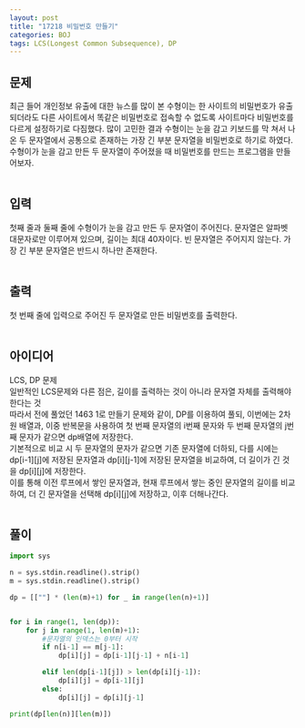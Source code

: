 ```yaml
---
layout: post
title: "17218 비밀번호 만들기"
categories: BOJ
tags: LCS(Longest Common Subsequence), DP
---
```



## 문제
최근 들어 개인정보 유출에 대한 뉴스를 많이 본 수형이는 한 사이트의 비밀번호가 유출 되더라도 다른 사이트에서 똑같은 비밀번호로 접속할 수 없도록 사이트마다 비밀번호를 다르게 설정하기로 다짐했다. 많이 고민한 결과 수형이는 눈을 감고 키보드를 막 쳐서 나온 두 문자열에서 공통으로 존재하는 가장 긴 부분 문자열을 비밀번호로 하기로 하였다. 수형이가 눈을 감고 만든 두 문자열이 주어졌을 때 비밀번호를 만드는 프로그램을 만들어보자.
<br><br>


## 입력
첫째 줄과 둘째 줄에 수형이가 눈을 감고 만든 두 문자열이 주어진다. 문자열은 알파벳 대문자로만 이루어져 있으며, 길이는 최대 40자이다. 빈 문자열은 주어지지 않는다. 가장 긴 부분 문자열은 반드시 하나만 존재한다.
<br><br>


## 출력
첫 번째 줄에 입력으로 주어진 두 문자열로 만든 비밀번호를 출력한다.
<br><br>


## 아이디어
LCS, DP 문제  
일반적인 LCS문제와 다른 점은, 길이를 출력하는 것이 아니라 문자열 자체를 출력해야 한다는 것  
따라서 전에 풀었던 1463 1로 만들기 문제와 같이, DP를 이용하여 풀되, 이번에는 2차원 배열과, 이중 반복문을 사용하여 첫 번째 문자열의 i번째 문자와 두 번째 문자열의 j번째 문자가 같으면 dp배열에 저장한다.  
기본적으로 비교 시 두 문자열의 문자가 같으면 기존 문자열에 더하되, 다를 시에는 dp[i-1][j]에 저장된 문자열과 dp[i][j-1]에 저장된 문자열을 비교하여, 더 길이가 긴 것을 dp[i][j]에 저장한다.  
이를 통해 이전 루프에서 쌓인 문자열과, 현재 루프에서 쌓는 중인 문자열의 길이를 비교하여, 더 긴 문자열을 선택해 dp[i][j]에 저장하고, 이후 더해나간다.
<br><br>

## 풀이
```python
import sys

n = sys.stdin.readline().strip()
m = sys.stdin.readline().strip()

dp = [[""] * (len(m)+1) for _ in range(len(n)+1)]


for i in range(1, len(dp)):
    for j in range(1, len(m)+1):
        #문자열의 인덱스는 0부터 시작
        if n[i-1] == m[j-1]:
            dp[i][j] = dp[i-1][j-1] + n[i-1]

        elif len(dp[i-1][j]) > len(dp[i][j-1]):
            dp[i][j] = dp[i-1][j]
        else:
            dp[i][j] = dp[i][j-1]

print(dp[len(n)][len(m)])
```


        

